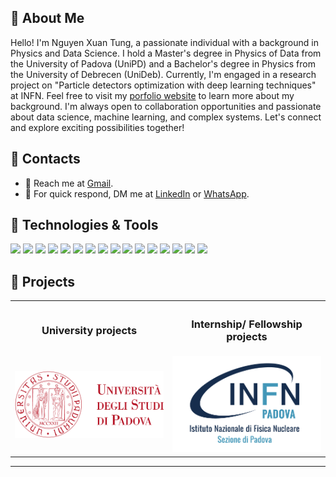 ## 🚀 About Me
 
Hello! I'm Nguyen Xuan Tung, a passionate individual with a background in Physics and Data Science. I hold a Master's degree in Physics of Data from the University of Padova (UniPD) and a Bachelor's degree in Physics from the University of Debrecen (UniDeb). Currently, I'm engaged in a research project on "Particle detectors optimization with deep learning techniques" at INFN. Feel free to visit my [porfolio website](https://tungcg1906.github.io/NguyenXuanTung/) to learn more about my background. I'm always open to collaboration opportunities and passionate about data science, machine learning, and complex systems. Let's connect and explore exciting possibilities together!

## 📨 Contacts
- 📧 Reach me at [Gmail](mailto:tungcg1906@gmail.com).
- 📲 For quick respond, DM me at [LinkedIn](https://linkedin.com/in/tungnguyen1998) or [WhatsApp](https://wa.me/393518346577?text=Hello%20Tung).

## 🔧 Technologies & Tools

![](https://img.shields.io/badge/OS-Ubuntu-informational?style=flat&logo=Ubuntu&logoColor=white&color=bc422b)
![](https://img.shields.io/badge/OS-MacOs-informational?style=flat&logo=MacOs&logoColor=white&color=bc422b)
![](https://img.shields.io/badge/OS-Windows-informational?style=flat&logo=Windows&logoColor=white&color=bc422b)
![](https://img.shields.io/badge/Code-HTML-informational?style=flat&logo=html5&logoColor=white&color=bc422b)
![](https://img.shields.io/badge/Code-C-informational?style=flat&logo=C&logoColor=white&color=bc422b)
![](https://img.shields.io/badge/Code-C++-informational?style=flat&logo=c%2B%2B&logoColor=white&color=bc422b)
![](https://img.shields.io/badge/Code-Python-informational?style=flat&logo=python&logoColor=white&color=bc422b)
![](https://img.shields.io/badge/Code-R-informational?style=flat&logo=R&logoColor=white&color=bc422b)
![](https://img.shields.io/badge/Code-MATLAB-informational?style=flat&logo=mathworks&logoColor=white&color=bc422b)
![](https://img.shields.io/badge/Shell-Bash-informational?style=flat&logo=gnu-bash&logoColor=white&color=bc422b)
![](https://img.shields.io/badge/Tools-Docker-informational?style=flat&logo=docker&logoColor=white&color=bc422b)
![](https://img.shields.io/badge/Tools-MySQL-informational?style=flat&logo=mysql&logoColor=white&color=bc422b)
![](https://img.shields.io/badge/Tools-Tableau-informational?style=flat&logo=Tableau&logoColor=white&color=bc422b)
![](https://img.shields.io/badge/Tools-Google%20Analytics-E37400?-informational?style=flat&logo=google%20analytics&logoColor=white&color=bc422b)
![](https://img.shields.io/badge/Cloud-AWS-informational?style=flat&logo=amazon-aws&logoColor=white&color=bc422b)
![](https://img.shields.io/badge/Cloud-GCP-informational?style=flat&logo=google-cloud&logoColor=white&color=bc422b)


## 📁 Projects

<div align="center">
  <table>
    <tr>
      <th><h3>University projects</h3></th>
      <th><h3>Internship/ Fellowship projects</h3></th>
    </tr>
    <tr>
      <td width="50%" style="text-align: center;">
        <a href="https://github.com/stars/Tungcg1906/lists/university-projects">
          <div><img src="https://raw.githubusercontent.com/Tungcg1906/Tungcg1906/master/images/unipd-universita-di-padova.png" /></div>
        </a>
      </td>
      <td width="50%" style="text-align: center;">
        <a href="https://github.com/stars/Tungcg1906/lists/research-project">
          <div><img src="https://raw.githubusercontent.com/Tungcg1906/Tungcg1906/master/images/infn.png" /></div>
        </a>
      </td>
    </tr>
  </table>
  <hr />
  <h3></h3>
</div>







<!--
**Tungcg1906/Tungcg1906** is a ✨ _special_ ✨ repository because its `README.md` (this file) appears on your GitHub profile.
![Snake animation](https://github.com/GuillaumeFalourd/GuillaumeFalourd/blob/output/github-contribution-grid-snake.svg)
Here are some ideas to get you started:

- 🔭 I’m currently ...
- 🌱 I’m currently learning ...
- 👯 I’m looking to collaborate on ...
- 🤔 I’m looking for help with ...
- 💬 Ask me about ...
- 📫 How to reach me: ...
- 😄 Pronouns: ...
- ⚡ Fun fact: ...
-->

